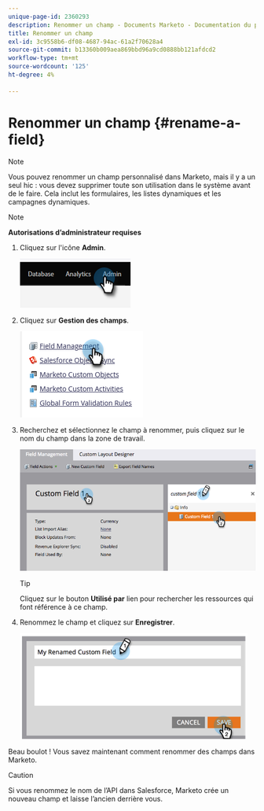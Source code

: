 ```yaml
---
unique-page-id: 2360293
description: Renommer un champ - Documents Marketo - Documentation du produit
title: Renommer un champ
exl-id: 3c9558b6-df08-4687-94ac-61a2f70628a4
source-git-commit: b13360b009aea869bbd96a9cd0888bb121afdcd2
workflow-type: tm+mt
source-wordcount: '125'
ht-degree: 4%

---
```


# Renommer un champ {#rename-a-field}

>[!NOTE]
>
>Vous pouvez renommer un champ personnalisé dans Marketo, mais il y a un seul hic : vous devez supprimer toute son utilisation dans le système avant de le faire. Cela inclut les formulaires, les listes dynamiques et les campagnes dynamiques.

>[!NOTE]
>
>**Autorisations d’administrateur requises**

1. Cliquez sur l&#39;icône **Admin**.

   ![](assets/rename-a-field-1.png)

1. Cliquez sur **Gestion des champs**.

   ![](assets/rename-a-field-2.png)

1. Recherchez et sélectionnez le champ à renommer, puis cliquez sur le nom du champ dans la zone de travail.

   ![](assets/rename-a-field-3.png)

   >[!TIP]
   >
   >Cliquez sur le bouton **Utilisé par** lien pour rechercher les ressources qui font référence à ce champ.

1. Renommez le champ et cliquez sur **Enregistrer**.

   ![](assets/rename-a-field-4.png)

Beau boulot ! Vous savez maintenant comment renommer des champs dans Marketo.

>[!CAUTION]
>
>Si vous renommez le nom de l’API dans Salesforce, Marketo crée un nouveau champ et laisse l’ancien derrière vous.
